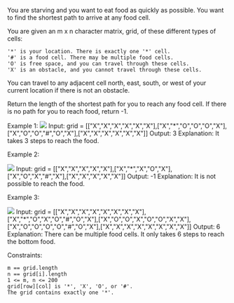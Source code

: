 You are starving and you want to eat food as quickly as possible. You want to find the shortest path to arrive at any food cell.

You are given an m x n character matrix, grid, of these different types of cells:

    '*' is your location. There is exactly one '*' cell.
    '#' is a food cell. There may be multiple food cells.
    'O' is free space, and you can travel through these cells.
    'X' is an obstacle, and you cannot travel through these cells.

You can travel to any adjacent cell north, east, south, or west of your current location if there is not an obstacle.

Return the length of the shortest path for you to reach any food cell. If there is no path for you to reach food, return -1.

Example 1:
![](https://camo.githubusercontent.com/4f28b2a7d720a0b6db32f9cbb9b27e5f9463cb4354f0d88d058bad3eeb94620e/68747470733a2f2f666173746c792e6a7364656c6976722e6e65742f67682f646f6f63732f6c656574636f6465406d61696e2f736f6c7574696f6e2f313730302d313739392f313733302e53686f727465737425323050617468253230746f253230476574253230466f6f642f696d616765732f696d67312e6a7067)
Input: grid = [["X","X","X","X","X","X"],["X","*","O","O","O","X"],["X","O","O","#","O","X"],["X","X","X","X","X","X"]]
Output: 3
Explanation: It takes 3 steps to reach the food.

Example 2:

![](https://camo.githubusercontent.com/e727ceda644975d3cd53a30c8160b7ea0159b368f00e78515a87ce763a721868/68747470733a2f2f666173746c792e6a7364656c6976722e6e65742f67682f646f6f63732f6c656574636f6465406d61696e2f736f6c7574696f6e2f313730302d313739392f313733302e53686f727465737425323050617468253230746f253230476574253230466f6f642f696d616765732f696d67322e6a7067)
Input: grid = [["X","X","X","X","X"],["X","*","X","O","X"],["X","O","X","#","X"],["X","X","X","X","X"]]
Output: -1
Explanation: It is not possible to reach the food.

Example 3:

![](https://camo.githubusercontent.com/e87419ef1f712a3e9ca7141a89616f92ffd1b7c15b1d43db7e70c7bbb2e96709/68747470733a2f2f666173746c792e6a7364656c6976722e6e65742f67682f646f6f63732f6c656574636f6465406d61696e2f736f6c7574696f6e2f313730302d313739392f313733302e53686f727465737425323050617468253230746f253230476574253230466f6f642f696d616765732f696d67332e6a7067)
Input: grid = [["X","X","X","X","X","X","X","X"],["X","*","O","X","O","#","O","X"],["X","O","O","X","O","O","X","X"],["X","O","O","O","O","#","O","X"],["X","X","X","X","X","X","X","X"]]
Output: 6
Explanation: There can be multiple food cells. It only takes 6 steps to reach the bottom food.

Constraints:

    m == grid.length
    n == grid[i].length
    1 <= m, n <= 200
    grid[row][col] is '*', 'X', 'O', or '#'.
    The grid contains exactly one '*'.
